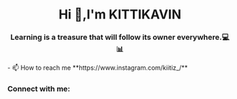 <h1 align="center">Hi 👋,I'm KITTIKAVIN</h1>
<h3 align="center">Learning is a treasure that will follow its owner everywhere.💻📊</h3>
- 📫 How to reach me **https://www.instagram.com/kiitiz_/**
<h3 align="left">Connect with me:</h3>


<p align="left">
</p>
